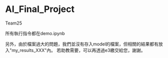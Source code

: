 # AI_Final_Project
Team25

所有執行指令都在demo.ipynb

另外，由於檔案過大的問題，我們並沒有存入model的檔案，但相關的結果都有放入"my_results_XXX"內。
若助教需要，可以再透過e3繳交給您，謝謝。
